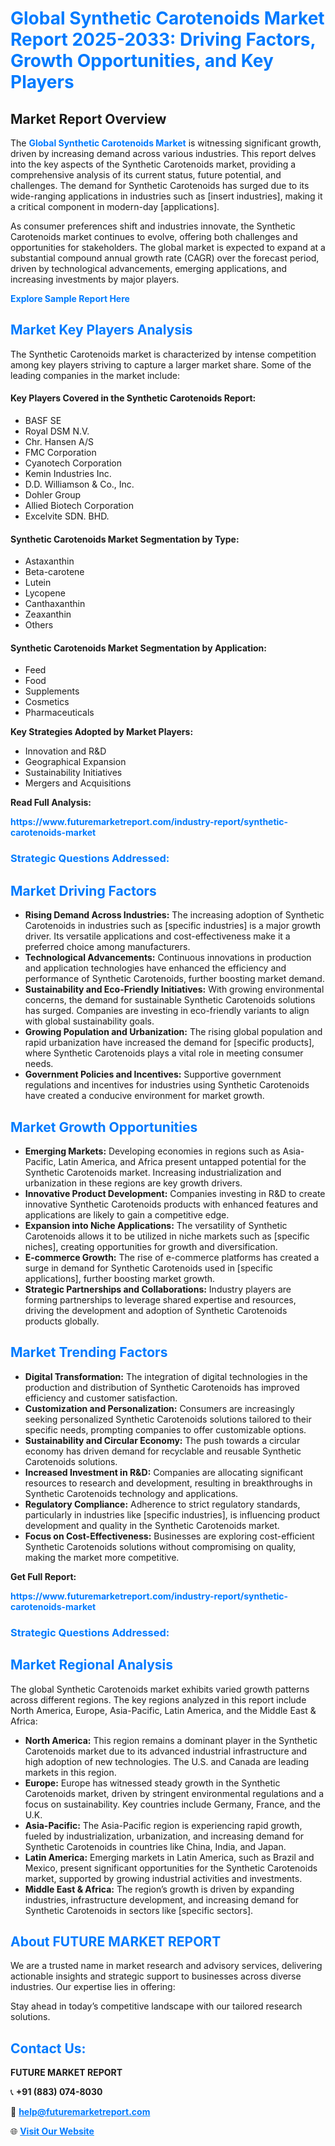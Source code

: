 <h1 style="color: #007BFF;">Global Synthetic Carotenoids Market Report 2025-2033: Driving Factors, Growth Opportunities, and Key Players</h1>

<section id="overview">
<h2>Market Report Overview</h2>
<p>The <a href="https://www.futuremarketreport.com/industry-report/synthetic-carotenoids-market" style="color: #007BFF; text-decoration: none;"><strong>Global Synthetic Carotenoids Market</strong></a> is witnessing significant growth, driven by increasing demand across various industries. This report delves into the key aspects of the Synthetic Carotenoids market, providing a comprehensive analysis of its current status, future potential, and challenges. The demand for Synthetic Carotenoids has surged due to its wide-ranging applications in industries such as [insert industries], making it a critical component in modern-day [applications].</p>
<p>As consumer preferences shift and industries innovate, the Synthetic Carotenoids market continues to evolve, offering both challenges and opportunities for stakeholders. The global market is expected to expand at a substantial compound annual growth rate (CAGR) over the forecast period, driven by technological advancements, emerging applications, and increasing investments by major players.</p>
</section>

<section id="overview">
<p><a href="https://www.futuremarketreport.com/request-sample/reportId=53902" style="color: #007BFF; text-decoration: none;"><strong>Explore Sample Report Here</strong></a></p>
</section>

<section id="key-players">
<h2 style="color: #007BFF;">Market Key Players Analysis</h2>
<p>The Synthetic Carotenoids market is characterized by intense competition among key players striving to capture a larger market share. Some of the leading companies in the market include:</p>
<h4>Key Players Covered in the Synthetic Carotenoids Report:</h4>
<ul><li>BASF SE</li><li>Royal DSM N.V.</li><li>Chr. Hansen A/S</li><li>FMC Corporation</li><li>Cyanotech Corporation</li><li>Kemin Industries Inc.</li><li>D.D. Williamson &amp; Co., Inc.</li><li>Dohler Group</li><li>Allied Biotech Corporation</li><li>Excelvite SDN. BHD.</li></ul>
<h4>Synthetic Carotenoids Market Segmentation by Type:</h4>
<ul><li>Astaxanthin</li><li>Beta-carotene</li><li>Lutein</li><li>Lycopene</li><li>Canthaxanthin</li><li>Zeaxanthin</li><li>Others</li></ul>

<h4>Synthetic Carotenoids Market Segmentation by Application:</h4>
<ul><li>Feed</li><li>Food</li><li>Supplements</li><li>Cosmetics</li><li>Pharmaceuticals</li></ul>
<p><strong>Key Strategies Adopted by Market Players:</strong></p>
<ul>
<li>Innovation and R&D</li>
<li>Geographical Expansion</li>
<li>Sustainability Initiatives</li>
<li>Mergers and Acquisitions</li>
</ul>
</section>

<section>
<p><strong>Read Full Analysis: </strong></p><a href="https://www.futuremarketreport.com/industry-report/synthetic-carotenoids-market" style="color: #007BFF; text-decoration: none;"><strong>https://www.futuremarketreport.com/industry-report/synthetic-carotenoids-market</strong></a>
<h3 style="color: #007BFF;">Strategic Questions Addressed:</h3>
</section>

<section id="driving-factors">
<h2 style="color: #007BFF;">Market Driving Factors</h2>
<ul>
<li><strong>Rising Demand Across Industries:</strong> The increasing adoption of Synthetic Carotenoids in industries such as [specific industries] is a major growth driver. Its versatile applications and cost-effectiveness make it a preferred choice among manufacturers.</li>
<li><strong>Technological Advancements:</strong> Continuous innovations in production and application technologies have enhanced the efficiency and performance of Synthetic Carotenoids, further boosting market demand.</li>
<li><strong>Sustainability and Eco-Friendly Initiatives:</strong> With growing environmental concerns, the demand for sustainable Synthetic Carotenoids solutions has surged. Companies are investing in eco-friendly variants to align with global sustainability goals.</li>
<li><strong>Growing Population and Urbanization:</strong> The rising global population and rapid urbanization have increased the demand for [specific products], where Synthetic Carotenoids plays a vital role in meeting consumer needs.</li>
<li><strong>Government Policies and Incentives:</strong> Supportive government regulations and incentives for industries using Synthetic Carotenoids have created a conducive environment for market growth.</li>
</ul>
</section>

<section id="growth-opportunities">
<h2 style="color: #007BFF;">Market Growth Opportunities</h2>
<ul>
<li><strong>Emerging Markets:</strong> Developing economies in regions such as Asia-Pacific, Latin America, and Africa present untapped potential for the Synthetic Carotenoids market. Increasing industrialization and urbanization in these regions are key growth drivers.</li>
<li><strong>Innovative Product Development:</strong> Companies investing in R&D to create innovative Synthetic Carotenoids products with enhanced features and applications are likely to gain a competitive edge.</li>
<li><strong>Expansion into Niche Applications:</strong> The versatility of Synthetic Carotenoids allows it to be utilized in niche markets such as [specific niches], creating opportunities for growth and diversification.</li>
<li><strong>E-commerce Growth:</strong> The rise of e-commerce platforms has created a surge in demand for Synthetic Carotenoids used in [specific applications], further boosting market growth.</li>
<li><strong>Strategic Partnerships and Collaborations:</strong> Industry players are forming partnerships to leverage shared expertise and resources, driving the development and adoption of Synthetic Carotenoids products globally.</li>
</ul>
</section>

<section id="trending-factors">
<h2 style="color: #007BFF;">Market Trending Factors</h2>
<ul>
<li><strong>Digital Transformation:</strong> The integration of digital technologies in the production and distribution of Synthetic Carotenoids has improved efficiency and customer satisfaction.</li>
<li><strong>Customization and Personalization:</strong> Consumers are increasingly seeking personalized Synthetic Carotenoids solutions tailored to their specific needs, prompting companies to offer customizable options.</li>
<li><strong>Sustainability and Circular Economy:</strong> The push towards a circular economy has driven demand for recyclable and reusable Synthetic Carotenoids solutions.</li>
<li><strong>Increased Investment in R&D:</strong> Companies are allocating significant resources to research and development, resulting in breakthroughs in Synthetic Carotenoids technology and applications.</li>
<li><strong>Regulatory Compliance:</strong> Adherence to strict regulatory standards, particularly in industries like [specific industries], is influencing product development and quality in the Synthetic Carotenoids market.</li>
<li><strong>Focus on Cost-Effectiveness:</strong> Businesses are exploring cost-efficient Synthetic Carotenoids solutions without compromising on quality, making the market more competitive.</li>
</ul>
</section>

<section>
<p><strong>Get Full Report: </strong></p><a href="https://www.futuremarketreport.com/industry-report/synthetic-carotenoids-market" style="color: #007BFF; text-decoration: none;"><strong>https://www.futuremarketreport.com/industry-report/synthetic-carotenoids-market</strong></a>
<h3 style="color: #007BFF;">Strategic Questions Addressed:</h3>
</section>


<section id="regional-analysis">
<h2 style="color: #007BFF;">Market Regional Analysis</h2>
<p>The global Synthetic Carotenoids market exhibits varied growth patterns across different regions. The key regions analyzed in this report include North America, Europe, Asia-Pacific, Latin America, and the Middle East & Africa:</p>
<ul>
<li><strong>North America:</strong> This region remains a dominant player in the Synthetic Carotenoids market due to its advanced industrial infrastructure and high adoption of new technologies. The U.S. and Canada are leading markets in this region.</li>
<li><strong>Europe:</strong> Europe has witnessed steady growth in the Synthetic Carotenoids market, driven by stringent environmental regulations and a focus on sustainability. Key countries include Germany, France, and the U.K.</li>
<li><strong>Asia-Pacific:</strong> The Asia-Pacific region is experiencing rapid growth, fueled by industrialization, urbanization, and increasing demand for Synthetic Carotenoids in countries like China, India, and Japan.</li>
<li><strong>Latin America:</strong> Emerging markets in Latin America, such as Brazil and Mexico, present significant opportunities for the Synthetic Carotenoids market, supported by growing industrial activities and investments.</li>
<li><strong>Middle East & Africa:</strong> The region’s growth is driven by expanding industries, infrastructure development, and increasing demand for Synthetic Carotenoids in sectors like [specific sectors].</li>
</ul>
</section>

<footer>
<h2 style="color: #007BFF;">About FUTURE MARKET REPORT</h2>
<p>We are a trusted name in market research and advisory services, delivering actionable insights and strategic support to businesses across diverse industries. Our expertise lies in offering:</p>

<p>Stay ahead in today’s competitive landscape with our tailored research solutions.</p>

<h2 style="color: #007BFF;">Contact Us:</h2>
<p><strong>FUTURE MARKET REPORT</strong></p>
<p>📞 <strong>+91 (883) 074-8030</strong></p>
<p>📧 <strong><a href="mailto:help@futuremarketreport.com" style="color: #007BFF;">help@futuremarketreport.com</a></strong></p>
<p>🌐 <strong><a href="https://www.futuremarketreport.com/" style="color: #007BFF;">Visit Our Website</a></strong></p>
</footer>